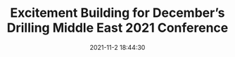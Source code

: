 ---
"title": "Excitement Building for December’s Drilling Middle East 2021 Conference"
"date": "2021-11-2 18:44:30"
"feed_name": "IADC"
"feed_website": "https://www.iadc.org/"
"feed_rss": "https://www.iadc.org/feed/"
"link": "https://www.iadc.org/drillbits/excitement-building-for-december-2021-drilling-middle-east-conference/"
"source": "None"
"file": "_posts/2021-1-1-313a521f9680632d0a8b17015eb7c736383bacc4.md"
"accident": "0"
"drilling": "0"
"dead": "0"
"injured": "0"
"arrested": "0"
"place": "unknown place"
"where": "unknown site"
"causes": "unknown"
"place_uri": "unknown place"
---